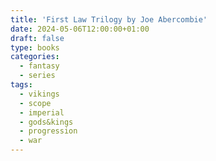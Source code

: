 ```yaml
---
title: 'First Law Trilogy by Joe Abercombie'
date: 2024-05-06T12:00:00+01:00
draft: false
type: books
categories:
  - fantasy
  - series
tags:
  - vikings
  - scope
  - imperial
  - gods&kings
  - progression
  - war
---
```

